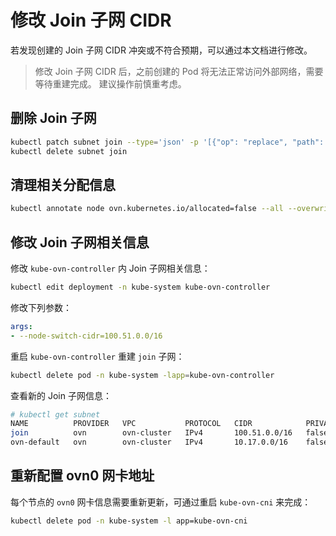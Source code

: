 # 修改 Join 子网 CIDR

若发现创建的 Join 子网 CIDR 冲突或不符合预期，可以通过本文档进行修改。

> 修改 Join 子网 CIDR 后，之前创建的 Pod 将无法正常访问外部网络，需要等待重建完成。
> 建议操作前慎重考虑。

## 删除 Join 子网

```bash
kubectl patch subnet join --type='json' -p '[{"op": "replace", "path": "/metadata/finalizers", "value": []}]'
kubectl delete subnet join
```

## 清理相关分配信息

```bash
kubectl annotate node ovn.kubernetes.io/allocated=false --all --overwrite
```

## 修改 Join 子网相关信息

修改 `kube-ovn-controller` 内 Join 子网相关信息：

```bash
kubectl edit deployment -n kube-system kube-ovn-controller
```

修改下列参数：

```yaml
args:
- --node-switch-cidr=100.51.0.0/16
```

重启 `kube-ovn-controller` 重建 `join` 子网：

```bash
kubectl delete pod -n kube-system -lapp=kube-ovn-controller
```

查看新的 Join 子网信息：

```bash
# kubectl get subnet
NAME          PROVIDER   VPC           PROTOCOL   CIDR            PRIVATE   NAT     DEFAULT   GATEWAYTYPE   V4USED   V4AVAILABLE   V6USED   V6AVAILABLE   EXCLUDEIPS
join          ovn        ovn-cluster   IPv4       100.51.0.0/16   false     false   false     distributed   2        65531         0        0             ["100.51.0.1"]
ovn-default   ovn        ovn-cluster   IPv4       10.17.0.0/16    false     true    true      distributed   5        65528         0        0             ["10.17.0.1"]
```

## 重新配置 ovn0 网卡地址

每个节点的 `ovn0` 网卡信息需要重新更新，可通过重启 `kube-ovn-cni` 来完成：

```bash
kubectl delete pod -n kube-system -l app=kube-ovn-cni
```
